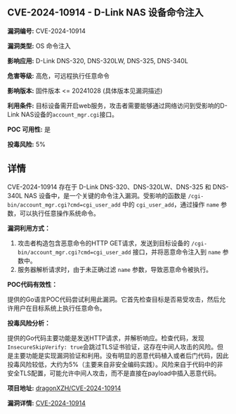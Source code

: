 ## CVE-2024-10914 - D-Link NAS 设备命令注入

**漏洞编号:** CVE-2024-10914

**漏洞类型:** OS 命令注入

**影响应用:** D-Link DNS-320, DNS-320LW, DNS-325, DNS-340L

**危害等级:** 高危，可远程执行任意命令

**影响版本:** 固件版本 <= 20241028 (具体版本见漏洞描述)

**利用条件:** 目标设备需开启web服务，攻击者需要能够通过网络访问到受影响的D-Link NAS设备的`account_mgr.cgi`接口。

**POC 可用性:** 是

**投毒风险:** 5%

## 详情

CVE-2024-10914 存在于 D-Link DNS-320、DNS-320LW、DNS-325 和 DNS-340L NAS 设备中，是一个关键的命令注入漏洞。受影响的函数是 `/cgi-bin/account_mgr.cgi?cmd=cgi_user_add` 中的 `cgi_user_add`，通过操作 `name` 参数，可以执行任意操作系统命令。

**漏洞利用方式：**

1.  攻击者构造包含恶意命令的HTTP GET请求，发送到目标设备的 `/cgi-bin/account_mgr.cgi?cmd=cgi_user_add` 接口，并将恶意命令注入到 `name` 参数中。
2.  服务器解析请求时，由于未正确过滤 `name` 参数，导致恶意命令被执行。

**POC代码有效性：**

提供的Go语言POC代码尝试利用此漏洞。它首先检查目标是否易受攻击，然后允许用户在目标系统上执行任意命令。

**投毒风险分析：**

提供的Go代码主要功能是发送HTTP请求，并解析响应。检查代码，发现`InsecureSkipVerify: true`会跳过TLS证书验证，这存在中间人攻击的风险。但是主要功能是实现漏洞验证和利用。没有明显的恶意代码植入或者后门代码，因此投毒风险较低，大约为5%（主要来自非安全编码实践）。风险来自于代码中的非安全TLS配置，可能允许中间人攻击，而不是直接在payload中插入恶意代码。

**项目地址:** [dragonXZH/CVE-2024-10914](https://github.com/dragonXZH/CVE-2024-10914)

**漏洞详情:** [CVE-2024-10914](https://nvd.nist.gov/vuln/detail/CVE-2024-10914)